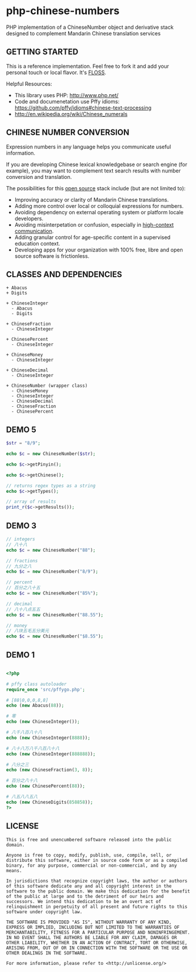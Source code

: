 php-chinese-numbers
===================

PHP implementation of a ChineseNumber object and derivative stack designed to complement Mandarin Chinese translation services

## GETTING STARTED

This is a reference implementation. Feel free to fork it and add your personal touch or local flavor. It's [FLOSS](#license).

Helpful Resources:
+ This library uses PHP: http://www.php.net/
+ Code and documenetation use Pffy idioms: https://github.com/pffy/idioms#chinese-text-processing
+ http://en.wikipedia.org/wiki/Chinese_numerals


## CHINESE NUMBER CONVERSION

Expression numbers in any language helps you communicate useful information. 

If you are developing Chinese lexical knowledgebase or search engine (for example), you may want to complement text search results with number conversion and translation.

The possibilities for this [open source](#license) stack include (but are not limited to):

+ Improving accuracy or clarity of Mandarin Chinese translations.
+ Adding more control over local or colloquial expressions for numbers.
+ Avoiding dependency on external operating system or platform locale developers.
+ Avoiding misinterpetation or confusion, especially in [high-context communication](https://www.google.com/search?q=high%20context%20communication).
+ Adding granular control for age-specific content in a supervised education context.
+ Developing apps for your organization with 100% free, libre and open source software is frictionless.


## CLASSES AND DEPENDENCIES

```
+ Abacus
+ Digits

+ ChineseInteger
  - Abacus
  - Digits

+ ChineseFraction
  - ChineseInteger

+ ChinesePercent
  - ChineseInteger

+ ChineseMoney
  - ChineseInteger

+ ChineseDecimal
  - ChineseInteger

+ ChineseNumber (wrapper class)
  - ChineseMoney
  - ChineseInteger
  - ChineseDecimal
  - ChineseFraction
  - ChinesePercent
```

## DEMO 5

```php
$str = "8/9";

echo $c = new ChineseNumber($str);

echo $c->getPinyin();

echo $c->getChinese();

// returns regex types as a string
echo $c->getTypes();

// array of results
print_r($c->getResults());

```

## DEMO 3
```php
// integers
// 八十八
echo $c = new ChineseNumber("88");

// fractions
// 九分之八
echo $c = new ChineseNumber("8/9");

// percent
// 百分之八十五
echo $c = new ChineseNumber("85%");

// decimal
// 八十八点五五
echo $c = new ChineseNumber("88.55");

// money
// 八块五毛五分美元
echo $c = new ChineseNumber("$8.55");
```


## DEMO 1

```php

<?php

# pffy class autoloader
require_once 'src/pffygo.php';

# [88|0,0,0,8,8]
echo (new Abacus(88));

# 零
echo (new ChineseInteger());

# 八千八百八十八
echo (new ChineseInteger(8888));

# 八十八万八千八百八十八
echo (new ChineseInteger(888888));

# 八分之三
echo (new ChineseFraction(3, 8)); 

# 百分之八十八
echo (new ChinesePercent(88)); 

# 八五八八五八
echo (new ChineseDigits(858858));
?>
```

## LICENSE

```
This is free and unencumbered software released into the public domain.

Anyone is free to copy, modify, publish, use, compile, sell, or
distribute this software, either in source code form or as a compiled
binary, for any purpose, commercial or non-commercial, and by any
means.

In jurisdictions that recognize copyright laws, the author or authors
of this software dedicate any and all copyright interest in the
software to the public domain. We make this dedication for the benefit
of the public at large and to the detriment of our heirs and
successors. We intend this dedication to be an overt act of
relinquishment in perpetuity of all present and future rights to this
software under copyright law.

THE SOFTWARE IS PROVIDED "AS IS", WITHOUT WARRANTY OF ANY KIND,
EXPRESS OR IMPLIED, INCLUDING BUT NOT LIMITED TO THE WARRANTIES OF
MERCHANTABILITY, FITNESS FOR A PARTICULAR PURPOSE AND NONINFRINGEMENT.
IN NO EVENT SHALL THE AUTHORS BE LIABLE FOR ANY CLAIM, DAMAGES OR
OTHER LIABILITY, WHETHER IN AN ACTION OF CONTRACT, TORT OR OTHERWISE,
ARISING FROM, OUT OF OR IN CONNECTION WITH THE SOFTWARE OR THE USE OR
OTHER DEALINGS IN THE SOFTWARE.

For more information, please refer to <http://unlicense.org/>
```
